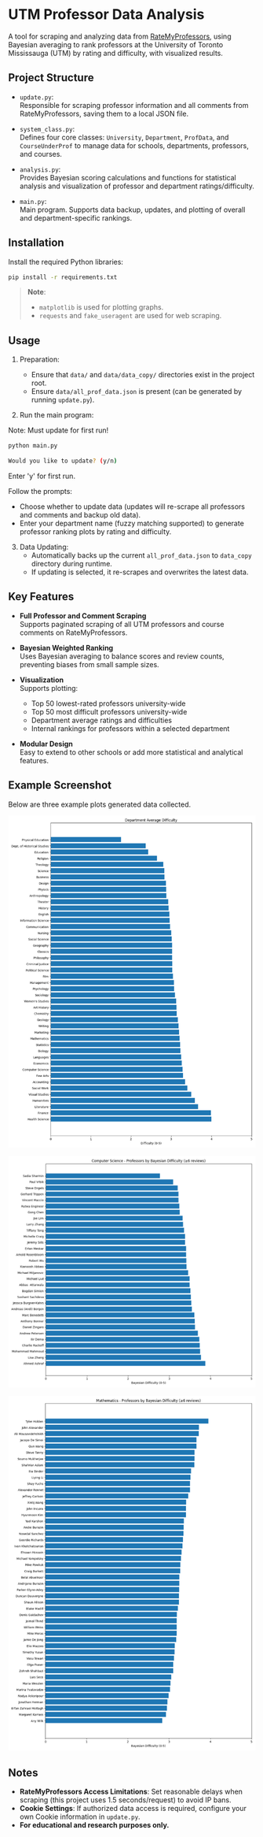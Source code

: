 
# UTM Professor Data Analysis

A tool for scraping and analyzing data from [RateMyProfessors](https://www.ratemyprofessors.com/), using Bayesian averaging to rank professors at the University of Toronto Mississauga (UTM) by rating and difficulty, with visualized results.

## Project Structure

- `update.py`:  
  Responsible for scraping professor information and all comments from RateMyProfessors, saving them to a local JSON file.

- `system_class.py`:  
  Defines four core classes: `University`, `Department`, `ProfData`, and `CourseUnderProf` to manage data for schools, departments, professors, and courses.

- `analysis.py`:  
  Provides Bayesian scoring calculations and functions for statistical analysis and visualization of professor and department ratings/difficulty.

- `main.py`:  
  Main program. Supports data backup, updates, and plotting of overall and department-specific rankings.

## Installation

Install the required Python libraries:

```bash
pip install -r requirements.txt
```

> **Note**:  
> - `matplotlib` is used for plotting graphs.  
> - `requests` and `fake_useragent` are used for web scraping.  

## Usage

1. Preparation:

   - Ensure that `data/` and `data/data_copy/` directories exist in the project root.
   - Ensure `data/all_prof_data.json` is present (can be generated by running `update.py`).

2. Run the main program:

Note: Must update for first run!
```bash
python main.py
```

```bash
Would you like to update? (y/n)
```
Enter 'y' for first run.

Follow the prompts:

- Choose whether to update data (updates will re-scrape all professors and comments and backup old data).
- Enter your department name (fuzzy matching supported) to generate professor ranking plots by rating and difficulty.

3. Data Updating:
   - Automatically backs up the current `all_prof_data.json` to `data_copy` directory during runtime.
   - If updating is selected, it re-scrapes and overwrites the latest data.

## Key Features

- **Full Professor and Comment Scraping**  
  Supports paginated scraping of all UTM professors and course comments on RateMyProfessors.

- **Bayesian Weighted Ranking**  
  Uses Bayesian averaging to balance scores and review counts, preventing biases from small sample sizes.

- **Visualization**  
  Supports plotting:
  - Top 50 lowest-rated professors university-wide
  - Top 50 most difficult professors university-wide
  - Department average ratings and difficulties
  - Internal rankings for professors within a selected department

- **Modular Design**  
  Easy to extend to other schools or add more statistical and analytical features.

## Example Screenshot

Below are three example plots generated data collected.

![Difficulty Ranking Chart](https://raw.githubusercontent.com/Jackymn25/utm-professor-analysis-rmp/main/plots/pic_2.png)

![Difficulty Ranking Chart](https://raw.githubusercontent.com/Jackymn25/utm-professor-analysis-rmp/main/plots/pic_1.png)

![Difficulty Ranking Chart](https://raw.githubusercontent.com/Jackymn25/utm-professor-analysis-rmp/main/plots/myplot1.png)

## Notes

- **RateMyProfessors Access Limitations**: Set reasonable delays when scraping (this project uses 1.5 seconds/request) to avoid IP bans.
- **Cookie Settings**: If authorized data access is required, configure your own Cookie information in `update.py`.
- **For educational and research purposes only.**
